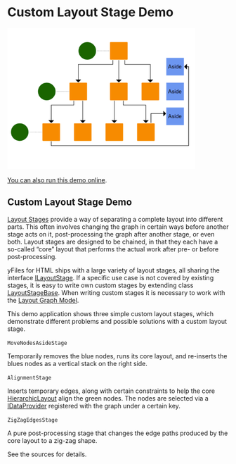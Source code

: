 # Custom Layout Stage Demo

<img src="../../resources/image/CustomLayoutStage.png" alt="demo-thumbnail" height="320"/>

[You can also run this demo online](https://live.yworks.com/demos/layout/custom-layout-stage/index.html).

## Custom Layout Stage Demo

[Layout Stages](https://docs.yworks.com/yfileshtml/#/dguide/layout-layout_stages) provide a way of separating a complete layout into different parts. This often involves changing the graph in certain ways before another stage acts on it, post-processing the graph after another stage, or even both. Layout stages are designed to be chained, in that they each have a so-called “core” layout that performs the actual work after pre- or before post-processing.

yFiles for HTML ships with a large variety of layout stages, all sharing the interface [ILayoutStage](https://docs.yworks.com/yfileshtml/#/api/ILayoutStage). If a specific use case is not covered by existing stages, it is easy to write own custom stages by extending class [LayoutStageBase](https://docs.yworks.com/yfileshtml/#/api/LayoutStageBase). When writing custom stages it is necessary to work with the [Layout Graph Model](https://docs.yworks.com/yfileshtml/#/dguide/layout_graph_model).

This demo application shows three simple custom layout stages, which demonstrate different problems and possible solutions with a custom layout stage.

`MoveNodesAsideStage`

Temporarily removes the blue nodes, runs its core layout, and re-inserts the blues nodes as a vertical stack on the right side.

`AlignmentStage`

Inserts temporary edges, along with certain constraints to help the core [HierarchicLayout](https://docs.yworks.com/yfileshtml/#/api/HierarchicLayout) align the green nodes. The nodes are selected via a [IDataProvider](https://docs.yworks.com/yfileshtml/#/api/IDataProvider) registered with the graph under a certain key.

`ZigZagEdgesStage`

A pure post-processing stage that changes the edge paths produced by the core layout to a zig-zag shape.

See the sources for details.
